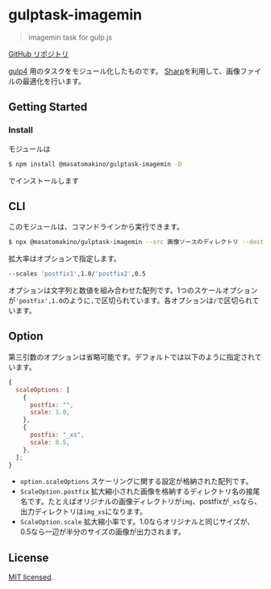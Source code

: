# gulptask-imagemin

> imagemin task for gulp.js

[GitHub リポジトリ](https://github.com/MasatoMakino/gulptask-imagemin.git)

[gulp4](https://gulpjs.com/) 用のタスクをモジュール化したものです。
[Sharp](https://sharp.pixelplumbing.com/)を利用して、画像ファイルの最適化を行います。

## Getting Started

### Install

モジュールは

```bash
$ npm install @masatomakino/gulptask-imagemin -D
```

でインストールします

## CLI

このモジュールは、コマンドラインから実行できます。

```bash
$ npx @masatomakino/gulptask-imagemin --src 画像ソースのディレクトリ --dest 出力先ディレクトリ
```

拡大率はオプションで指定します。

```bash
--scales 'postfix1',1.0/'postfix2',0.5
```

オプションは文字列と数値を組み合わせた配列です。1つのスケールオプションが`'postfix',1.0`のように`,`で区切られています。各オプションは`/`で区切られています。

## Option

第三引数のオプションは省略可能です。デフォルトでは以下のように指定されています。

```js
{
  scaleOptions: [
    {
      postfix: "",
      scale: 1.0,
    },
    {
      postfix: "_xs",
      scale: 0.5,
    },
  ];
}
```

- `option.scaleOptions` スケーリングに関する設定が格納された配列です。
- `ScaleOption.postfix` 拡大縮小された画像を格納するディレクトリ名の接尾名です。たとえばオリジナルの画像ディレクトリが`img`、postfixが`_xs`なら、出力ディレクトリは`img_xs`になります。
- `ScaleOption.scale` 拡大縮小率です。1.0ならオリジナルと同じサイズが、0.5なら一辺が半分のサイズの画像が出力されます。

## License

[MIT licensed](LICENSE).
